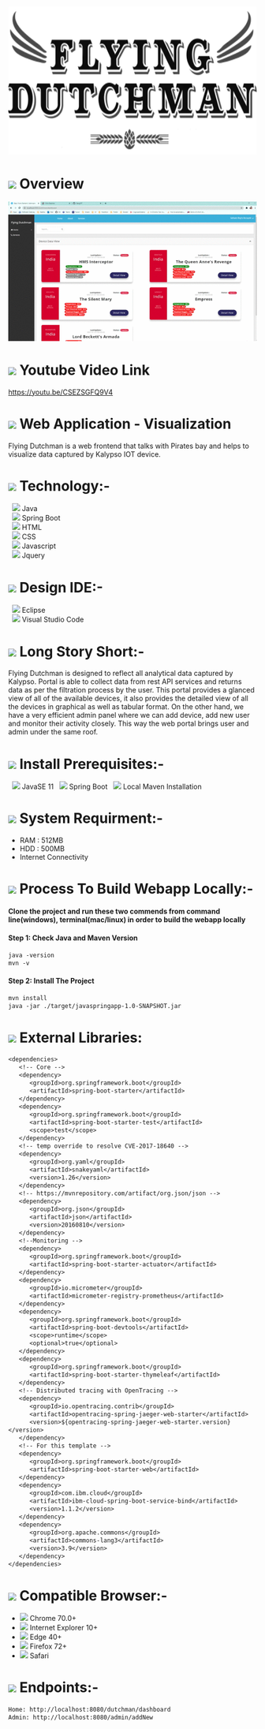 &nbsp;&nbsp;&nbsp;&nbsp;&nbsp;&nbsp;&nbsp;&nbsp;&nbsp;&nbsp;
<img width="960" style="align-content: center;" height="300" src="https://github.com/GangOf7/WebApp/blob/master/FD.png?raw=true">

# <img src="https://img.icons8.com/cotton/54/000000/wedding-gift.png"/>  Overview
![github-small](https://github.com/GangOf7/WebApp/blob/master/Screen%20record.gif?raw=true)

# <img src="https://img.icons8.com/fluent/54/000000/youtube-play.png"/> Youtube Video Link
https://youtu.be/CSEZSGFQ9V4

# <img src="https://img.icons8.com/cute-clipart/54/000000/application-shield.png"/> Web Application - Visualization 
Flying Dutchman is a web frontend that talks with Pirates bay and helps to visualize data captured by Kalypso IOT device.

# <img src="https://img.icons8.com/doodle/54/000000/blockchain-technology.png"/> Technology:-
&nbsp;&nbsp;<img src="https://img.icons8.com/color/15/000000/java-coffee-cup-logo.png"/>  Java <br>
&nbsp;&nbsp;<img src="https://img.icons8.com/color/15/000000/spring-logo.png"/>  Spring Boot <br>
&nbsp;&nbsp;<img src="https://img.icons8.com/color/15/000000/html-5.png"/>  HTML <br>
&nbsp;&nbsp;<img src="https://img.icons8.com/color/15/000000/css3.png"/>  CSS <br>
&nbsp;&nbsp;<img src="https://img.icons8.com/color/15/000000/javascript.png"/>  Javascript <br>
&nbsp;&nbsp;<img src="https://img.icons8.com/ios/15/000000/jquery.png"/>  Jquery

# <img src="https://img.icons8.com/cotton/54/000000/profitable-idea.png"/> Design IDE:-
&nbsp;&nbsp;<img src="https://img.icons8.com/officel/15/000000/java-eclipse.png"/>  Eclipse <br>
&nbsp;&nbsp;<img src="https://img.icons8.com/fluent/15/000000/visual-studio-code-2019.png"/>  Visual Studio Code

# <img src="https://img.icons8.com/nolan/54/overview-pages-2.png"/> Long Story Short:-
Flying Dutchman is designed to reflect all analytical data captured by Kalypso. Portal is able to collect data from rest API services and returns data as per the filtration process by the user. This portal provides a glanced view of all of the available devices, it also provides the detailed view of all the devices in graphical as well as tabular format. On the other hand, we have a very efficient admin panel where we can add device, add new user and monitor their activity closely. This way the web portal brings user and admin under the same roof.

# <img src="https://img.icons8.com/ios-filled/54/000000/insert.png"/> Install Prerequisites:-
&nbsp;&nbsp;<img src="https://img.icons8.com/dusk/15/000000/java-coffee-cup-logo.png"/>  JavaSE 11
&nbsp;&nbsp;<img src="https://img.icons8.com/color/15/000000/spring-logo.png"/>  Spring Boot
&nbsp;&nbsp;<img src="https://img.icons8.com/color/15/000000/haiku.png"/>  Local Maven Installation

# <img src="https://img.icons8.com/cotton/54/000000/smartphone-cpu.png"/> System Requirment:-
 - RAM : 512MB
 - HDD : 500MB
 - Internet Connectivity
 
# <img src="https://img.icons8.com/fluent/48/000000/code.png"/> Process To Build Webapp Locally:-
#### Clone the project and run these two commends from command line(windows), terminal(mac/linux) in order to build the webapp locally

#### Step 1: Check Java and Maven Version
```
java -version
mvn -v
```
#### Step 2: Install The Project
```
mvn install
java -jar ./target/javaspringapp-1.0-SNAPSHOT.jar
```
# <img src="https://img.icons8.com/cute-clipart/54/000000/bookmark-ribbon.png"/> External Libraries:
```
<dependencies>
   <!-- Core -->
   <dependency>
      <groupId>org.springframework.boot</groupId>
      <artifactId>spring-boot-starter</artifactId>
   </dependency>
   <dependency>
      <groupId>org.springframework.boot</groupId>
      <artifactId>spring-boot-starter-test</artifactId>
      <scope>test</scope>
   </dependency>
   <!-- temp override to resolve CVE-2017-18640 -->
   <dependency>
      <groupId>org.yaml</groupId>
      <artifactId>snakeyaml</artifactId>
      <version>1.26</version>
   </dependency>
   <!-- https://mvnrepository.com/artifact/org.json/json -->
   <dependency>
      <groupId>org.json</groupId>
      <artifactId>json</artifactId>
      <version>20160810</version>
   </dependency>
   <!--Monitoring -->
   <dependency>
      <groupId>org.springframework.boot</groupId>
      <artifactId>spring-boot-starter-actuator</artifactId>
   </dependency>
   <dependency>
      <groupId>io.micrometer</groupId>
      <artifactId>micrometer-registry-prometheus</artifactId>
   </dependency>
   <dependency>
      <groupId>org.springframework.boot</groupId>
      <artifactId>spring-boot-devtools</artifactId>
      <scope>runtime</scope>
      <optional>true</optional>
   </dependency>
   <dependency>
      <groupId>org.springframework.boot</groupId>
      <artifactId>spring-boot-starter-thymeleaf</artifactId>
   </dependency>
   <!-- Distributed tracing with OpenTracing -->
   <dependency>
      <groupId>io.opentracing.contrib</groupId>
      <artifactId>opentracing-spring-jaeger-web-starter</artifactId>
      <version>${opentracing-spring-jaeger-web-starter.version}</version>
   </dependency>
   <!-- For this template -->
   <dependency>
      <groupId>org.springframework.boot</groupId>
      <artifactId>spring-boot-starter-web</artifactId>
   </dependency>
   <dependency>
      <groupId>com.ibm.cloud</groupId>
      <artifactId>ibm-cloud-spring-boot-service-bind</artifactId>
      <version>1.1.2</version>
   </dependency>
   <dependency>
      <groupId>org.apache.commons</groupId>
      <artifactId>commons-lang3</artifactId>
      <version>3.9</version>
   </dependency>
</dependencies>
```

# <img src="https://img.icons8.com/dusk/54/000000/internet.png"/> Compatible Browser:-
 - <img src="https://img.icons8.com/fluent/15/000000/chrome.png"/>  Chrome 70.0+ 
 - <img src="https://img.icons8.com/dusk/15/000000/internet-explorer.png"/>  Internet Explorer 10+  
 - <img src="https://img.icons8.com/fluent/15/000000/ms-edge-new.png"/>  Edge 40+ 
 - <img src="https://img.icons8.com/color/15/000000/firefox.png"/>  Firefox 72+
 - <img src="https://img.icons8.com/color/15/000000/safari--v1.png"/>  Safari
 

# <img src="https://img.icons8.com/ultraviolet/40/000000/code.png"/> Endpoints:-

```
Home: http://localhost:8080/dutchman/dashboard
Admin: http://localhost:8080/admin/addNew

```
 







